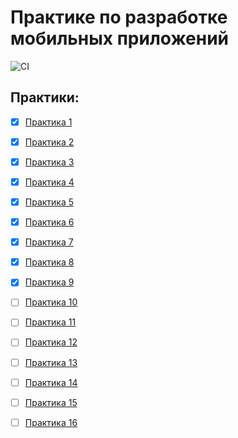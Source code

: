 # Практике по разработке мобильных приложений

![CI](https://github.com/Eckorezze/Mobil/actions/workflows/android.yml/badge.svg)

## Практики:

 - [x] [Практика 1](https://github.com/Eckorezze/Mobil/tree/master/app/prac1)
 - [x] [Практика 2](https://github.com/Eckorezze/Mobil/tree/master/app/prac2)
 - [x] [Практика 3](https://github.com/Eckorezze/Mobil/tree/master/app/prac3)
 - [x] [Практика 4](https://github.com/Eckorezze/Mobil/tree/master/app/prac4)
 - [x] [Практика 5](https://github.com/Eckorezze/Mobil/tree/master/app/prac5)
 - [x] [Практика 6](https://github.com/Eckorezze/Mobil/tree/master/app/prac6)
 - [x] [Практика 7](https://github.com/Eckorezze/Mobil/tree/master/app/prac7)
 - [x] [Практика 8](https://github.com/Eckorezze/Mobil/tree/master/app/prac8) 
 - [x] [Практика 9](https://github.com/Eckorezze/Mobil/tree/master/app/prac9)
 - [ ] [Практика 10](https://github.com/Eckorezze/Mobil/tree/master/app/prac10) 
 - [ ] [Практика 11](https://github.com/Eckorezze/Mobil/tree/master/app/prac11)
 - [ ] [Практика 12](https://github.com/Eckorezze/Mobil/tree/master/app/prac12)
 - [ ] [Практика 13](https://github.com/Eckorezze/Mobil/tree/master/app/prac13)
 - [ ] [Практика 14](https://github.com/Eckorezze/Mobil/tree/master/app/prac14)
 - [ ] [Практика 15](https://github.com/Eckorezze/Mobil/tree/master/app/prac15)
 - [ ] [Практика 16](https://github.com/Eckorezze/Mobil/tree/master/app/prac16)

